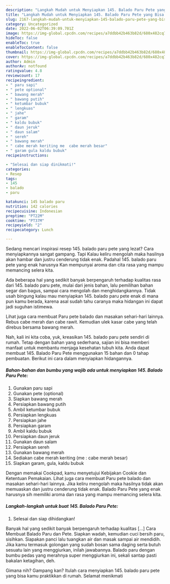 ```yaml
---
description: "Langkah Mudah untuk Menyiapkan 145. Balado Paru Pete yang Bisa Manjain Lidah, Buat Buka Puasa Enak"
title: "Langkah Mudah untuk Menyiapkan 145. Balado Paru Pete yang Bisa Manjain Lidah, Buat Buka Puasa Enak"
slug: 2167-langkah-mudah-untuk-menyiapkan-145-balado-paru-pete-yang-bisa-manjain-lidah-buat-buka-puasa-enak
category: Uncategorized
date: 2022-06-02T06:39:09.701Z
image: https://img-global.cpcdn.com/recipes/a7ddbb42b463b82d/680x482cq70/145-balado-paru-pete-foto-resep-utama.jpg
hideToc: false
enableToc: true
enableTocContent: false
thumbnail: https://img-global.cpcdn.com/recipes/a7ddbb42b463b82d/680x482cq70/145-balado-paru-pete-foto-resep-utama.jpg
cover: https://img-global.cpcdn.com/recipes/a7ddbb42b463b82d/680x482cq70/145-balado-paru-pete-foto-resep-utama.jpg
author: Admin
authorAv: notfound
ratingvalue: 4.8
reviewcount: 17
recipeingredient:
- " paru sapi"
- " pete optional"
- " bawang merah"
- " bawang putih"
- " ketumbar bubuk"
- " lengkuas"
- " jahe"
- " garam"
- " kaldu bubuk"
- " daun jeruk"
- " daun salam"
- " sereh"
- " bawang merah"
- " cabe merah keriting me  cabe merah besar"
- " garam gula kaldu bubuk"
recipeinstructions:

- "Selesai dan siap dinikmati!"
categories:
- Resep
tags:
- 145
- balado
- paru

katakunci: 145 balado paru 
nutrition: 142 calories
recipecuisine: Indonesian
preptime: "PT22M"
cooktime: "PT37M"
recipeyield: "2"
recipecategory: Lunch

---
```



Sedang mencari inspirasi resep 145. balado paru pete yang lezat? Cara menyiapkannya sangat gampang. Tapi Kalau keliru mengolah maka hasilnya akan hambar dan justru cenderung tidak enak. Padahal 145. balado paru pete yang enak harusnya Kan mempunyai aroma dan cita rasa yang mampu memancing selera kita.


Ada beberapa hal yang sedikit banyak berpengaruh terhadap kualitas rasa dari 145. balado paru pete, mulai dari jenis bahan, lalu pemilihan bahan segar dan bagus, sampai cara mengolah dan menghidangkannya. Tidak usah bingung kalau mau menyiapkan 145. balado paru pete enak di mana pun kamu berada, karena asal sudah tahu caranya maka hidangan ini dapat jadi suguhan istimewa.

Lihat juga cara membuat Paru pete balado dan masakan sehari-hari lainnya. Rebus cabe merah dan cabe rawit. Kemudian ulek kasar cabe yang telah direbus bersama bawang merah.


Nah, kali ini kita coba, yuk, kreasikan 145. balado paru pete sendiri di rumah. Tetap dengan bahan yang sederhana, sajian ini bisa memberi manfaat untuk membantu menjaga kesehatan tubuh kita. Anda dapat membuat 145. Balado Paru Pete menggunakan 15 bahan dan 0 tahap pembuatan. Berikut ini cara dalam menyiapkan hidangannya.

<!--inarticleads1-->

##### Bahan-bahan dan bumbu yang wajib ada untuk menyiapkan 145. Balado Paru Pete:

1. Gunakan  paru sapi
1. Gunakan  pete (optional)
1. Siapkan  bawang merah
1. Persiapkan  bawang putih
1. Ambil  ketumbar bubuk
1. Persiapkan  lengkuas
1. Persiapkan  jahe
1. Persiapkan  garam
1. Ambil  kaldu bubuk
1. Persiapkan  daun jeruk
1. Gunakan  daun salam
1. Persiapkan  sereh
1. Gunakan  bawang merah
1. Sediakan  cabe merah keriting (me : cabe merah besar)
1. Siapkan  garam, gula, kaldu bubuk


Dengan memakai Cookpad, kamu menyetujui Kebijakan Cookie dan Ketentuan Pemakaian. Lihat juga cara membuat Paru pete balado dan masakan sehari-hari lainnya. Jika keliru mengolah maka hasilnya tidak akan memuaskan dan justru cenderung tidak enak. Balado Paru Pete yang enak harusnya sih memiliki aroma dan rasa yang mampu memancing selera kita. 

<!--inarticleads2-->

##### Langkah-langkah untuk buat 145. Balado Paru Pete:


1. Selesai dan siap dihidangkan!

Banyak hal yang sedikit banyak berpengaruh terhadap kualitas […] Cara Membuat Balado Paru dan Pete. Siapkan wadah, kemudian cuci bersih paru, sisihkan. Siapakan panci lalu tuangkan air dan masak sampai air mendidih. Jika kamu termasuk golongan yang sudah bosan sama daging serta butuh sesuatu lain yang menggiurkan, inilah jawabannya. Balado paru dengan bumbu pedas yang merahnya super menggiurkan ini, sekali santap pasti bakalan ketagihan, deh. 

Gimana nih? Gampang kan? Itulah cara menyiapkan 145. balado paru pete yang bisa kamu praktikkan di rumah. Selamat menikmati
